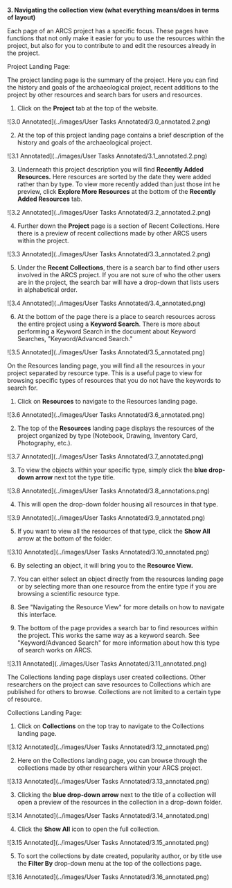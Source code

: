 **3. Navigating the collection view (what everything means/does in terms of layout)**

Each page of an ARCS project has a specific focus. These pages have functions that not only make it easier for you to use the resources within the project, but also for you to contribute to and edit the resources already in the project.

Project Landing Page:

The project landing page is the summary of the project. Here you can find the history and goals of the archaeological project, recent additions to the project by other resources and search bars for users and resources.

1. Click on the **Project** tab at the top of the website.

![3.0 Annotated](../images/User Tasks Annotated/3.0_annotated.2.png)


2. At the top of this project landing page contains a brief description of the history and goals of the archaeological project.

![3.1 Annotated](../images/User Tasks Annotated/3.1_annotated.2.png)


3. Underneath this project description you will find **Recently Added Resources.** Here resources are sorted by the date they were added rather than by type. To view more recently added than just those int he preview, click **Explore More Resources** at the bottom of the **Recently Added Resources** tab.

![3.2 Annotated](../images/User Tasks Annotated/3.2_annotated.2.png)


4. Further down the **Project** page is a section of Recent Collections. Here there is a preview of recent collections made by other ARCS users within the project.

![3.3 Annotated](../images/User Tasks Annotated/3.3_annotated.2.png)


5. Under the **Recent Collections**, there is a search bar to find other users involved in the ARCS project. If  you are not sure of who the other users are in the project, the search bar will have a drop-down that lists users in alphabetical order.

![3.4 Annotated](../images/User Tasks Annotated/3.4_annotated.png)


6. At the bottom of the page there is a place to search resources across the entire project using a **Keyword Search**. There is more about performing a Keyword Search in the document about Keyword Searches, "Keyword/Advanced Search."

![3.5 Annotated](../images/User Tasks Annotated/3.5_annotated.png)


On the Resources landing page, you will find all the resources in your project separated by resource type. This is a useful page to view for browsing specific types of resources that you do not have the keywords to search for.

1. Click on **Resources** to navigate to the Resources landing page.

![3.6 Annotated](../images/User Tasks Annotated/3.6_annotated.png)


2. The top of the **Resources** landing page displays the resources of the project organized by type (Notebook, Drawing, Inventory Card, Photography, etc.).

![3.7 Annotated](../images/User Tasks Annotated/3.7_annotated.png)


3. To view the objects within your specific type, simply click the **blue drop-down arrow** next tot the type title.

![3.8 Annotated](../images/User Tasks Annotated/3.8_annotations.png)


4. This will open the drop-down folder housing all resources in that type.

![3.9 Annotated](../images/User Tasks Annotated/3.9_annotated.png)


5. If you want to view all the resources of that type, click the **Show All** arrow at the bottom of the folder.

![3.10 Annotated](../images/User Tasks Annotated/3.10_annotated.png)

6. By selecting an object, it will bring you to the **Resource View.**

7. You can either select an object directly from the resources landing page or by selecting more than one resource from the entire type if you are browsing a scientific resource type.

8. See "Navigating the Resource View" for more details on how to navigate this interface.

9. The bottom of the page provides a search bar to find resources within the project. This works the same way as a keyword search. See "Keyword/Advanced Search" for more information about how this type of search works on ARCS.

![3.11 Annotated](../images/User Tasks Annotated/3.11_annotated.png)


The Collections landing page displays user created collections. Other researchers on the project can save resources to Collections which are published for others to browse. Collections are not limited to a certain type of resource.

Collections Landing Page:
1. Click on **Collections** on the top tray to navigate to the Collections landing page.

![3.12 Annotated](../images/User Tasks Annotated/3.12_annotated.png)


2. Here on the Collections landing page, you can browse through the collections made by other researchers within your ARCS project.

![3.13 Annotated](../images/User Tasks Annotated/3.13_annotated.png)


3. Clicking the **blue drop-down arrow** next to the title of a collection will open a preview of the resources in the collection in a drop-down folder.

![3.14 Annotated](../images/User Tasks Annotated/3.14_annotated.png)


4. Click the **Show All** icon to open the full collection.

![3.15 Annotated](../images/User Tasks Annotated/3.15_annotated.png)


5. To sort the collections by date created, popularity author, or by title use the **Filter By** drop-down menu at the top of the collections page.

![3.16 Annotated](../images/User Tasks Annotated/3.16_annotated.png)
